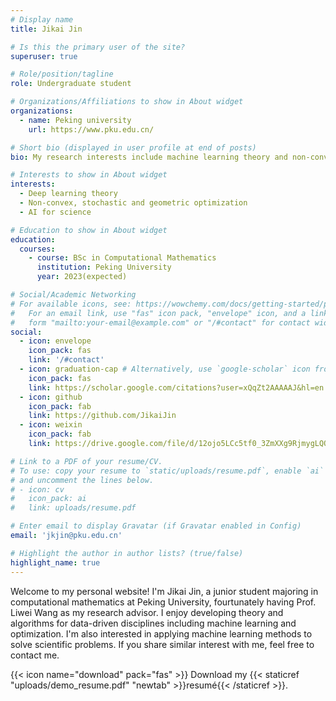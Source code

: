 ```yaml
---
# Display name
title: Jikai Jin

# Is this the primary user of the site?
superuser: true

# Role/position/tagline
role: Undergraduate student

# Organizations/Affiliations to show in About widget
organizations:
  - name: Peking university
    url: https://www.pku.edu.cn/

# Short bio (displayed in user profile at end of posts)
bio: My research interests include machine learning theory and non-convex optimization.

# Interests to show in About widget
interests:
  - Deep learning theory
  - Non-convex, stochastic and geometric optimization
  - AI for science

# Education to show in About widget
education:
  courses:
    - course: BSc in Computational Mathematics
      institution: Peking University
      year: 2023(expected)

# Social/Academic Networking
# For available icons, see: https://wowchemy.com/docs/getting-started/page-builder/#icons
#   For an email link, use "fas" icon pack, "envelope" icon, and a link in the
#   form "mailto:your-email@example.com" or "/#contact" for contact widget.
social:
  - icon: envelope
    icon_pack: fas
    link: '/#contact'
  - icon: graduation-cap # Alternatively, use `google-scholar` icon from `ai` icon pack
    icon_pack: fas
    link: https://scholar.google.com/citations?user=xQqZt2AAAAAJ&hl=en
  - icon: github
    icon_pack: fab
    link: https://github.com/JikaiJin
  - icon: weixin
    icon_pack: fab
    link: https://drive.google.com/file/d/12ojo5LCc5tf0_3ZmXXg9RjmygLQOg3ZS/view?usp=sharing

# Link to a PDF of your resume/CV.
# To use: copy your resume to `static/uploads/resume.pdf`, enable `ai` icons in `params.toml`,
# and uncomment the lines below.
# - icon: cv
#   icon_pack: ai
#   link: uploads/resume.pdf

# Enter email to display Gravatar (if Gravatar enabled in Config)
email: 'jkjin@pku.edu.cn'

# Highlight the author in author lists? (true/false)
highlight_name: true
---
```


Welcome to my personal website! I'm Jikai Jin, a junior student majoring in computational mathematics at Peking University, fourtunately having Prof. Liwei Wang as my research advisor. I enjoy developing theory and algorithms for data-driven disciplines including machine learning and optimization. I'm also interested in applying machine learning methods to solve scientific problems. If you share similar interest with me, feel free to contact me.

{{< icon name="download" pack="fas" >}} Download my {{< staticref "uploads/demo_resume.pdf" "newtab" >}}resumé{{< /staticref >}}.

